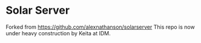 # Solar Server
Forked from https://github.com/alexnathanson/solarserver
This repo is now under heavy construction by Keita at IDM.